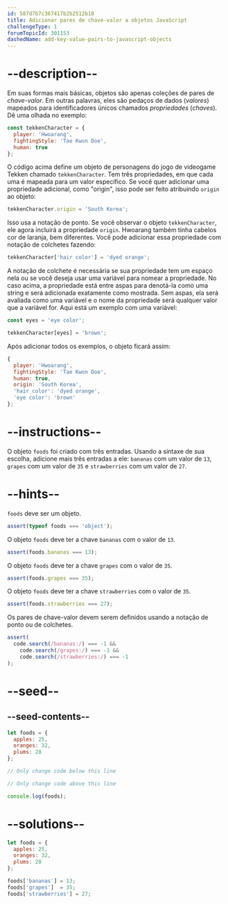 ```yaml
---
id: 587d7b7c367417b2b2512b18
title: Adicionar pares de chave-valor a objetos JavaScript
challengeType: 1
forumTopicId: 301153
dashedName: add-key-value-pairs-to-javascript-objects
---
```


# --description--

Em suas formas mais básicas, objetos são apenas coleções de pares de <dfn>chave-valor</dfn>. Em outras palavras, eles são pedaços de dados (<dfn>valores</dfn>) mapeados para identificadores únicos chamados <dfn>propriedades</dfn> (<dfn>chaves</dfn>). Dê uma olhada no exemplo:

```js
const tekkenCharacter = {
  player: 'Hwoarang',
  fightingStyle: 'Tae Kwon Doe',
  human: true
};
```

O código acima define um objeto de personagens do jogo de videogame Tekken chamado `tekkenCharacter`. Tem três propriedades, em que cada uma é mapeada para um valor específico. Se você quer adicionar uma propriedade adicional, como "origin", isso pode ser feito atribuindo `origin` ao objeto:

```js
tekkenCharacter.origin = 'South Korea';
```

Isso usa a notação de ponto. Se você observar o objeto `tekkenCharacter`, ele agora incluirá a propriedade `origin`. Hwoarang também tinha cabelos cor de laranja, bem diferentes. Você pode adicionar essa propriedade com notação de colchetes fazendo:

```js
tekkenCharacter['hair color'] = 'dyed orange';
```

A notação de colchete é necessária se sua propriedade tem um espaço nela ou se você deseja usar uma variável para nomear a propriedade. No caso acima, a propriedade está entre aspas para denotá-la como uma string e será adicionada exatamente como mostrada. Sem aspas, ela será avaliada como uma variável e o nome da propriedade será qualquer valor que a variável for. Aqui está um exemplo com uma variável:

```js
const eyes = 'eye color';

tekkenCharacter[eyes] = 'brown';
```

Após adicionar todos os exemplos, o objeto ficará assim:

```js
{
  player: 'Hwoarang',
  fightingStyle: 'Tae Kwon Doe',
  human: true,
  origin: 'South Korea',
  'hair color': 'dyed orange',
  'eye color': 'brown'
};
```

# --instructions--

O objeto `foods` foi criado com três entradas. Usando a sintaxe de sua escolha, adicione mais três entradas a ele: `bananas` com um valor de `13`, `grapes` com um valor de `35` e `strawberries` com um valor de `27`.

# --hints--

`foods` deve ser um objeto.

```js
assert(typeof foods === 'object');
```

O objeto `foods` deve ter a chave `bananas` com o valor de `13`.

```js
assert(foods.bananas === 13);
```

O objeto `foods` deve ter a chave `grapes` com o valor de `35`.

```js
assert(foods.grapes === 35);
```

O objeto `foods` deve ter a chave `strawberries` com o valor de `35`.

```js
assert(foods.strawberries === 27);
```

Os pares de chave-valor devem serem definidos usando a notação de ponto ou de colchetes.

```js
assert(
  code.search(/bananas:/) === -1 &&
    code.search(/grapes:/) === -1 &&
    code.search(/strawberries:/) === -1
);
```

# --seed--

## --seed-contents--

```js
let foods = {
  apples: 25,
  oranges: 32,
  plums: 28
};

// Only change code below this line

// Only change code above this line

console.log(foods);
```

# --solutions--

```js
let foods = {
  apples: 25,
  oranges: 32,
  plums: 28
};

foods['bananas'] = 13;
foods['grapes']  = 35;
foods['strawberries'] = 27;
```
